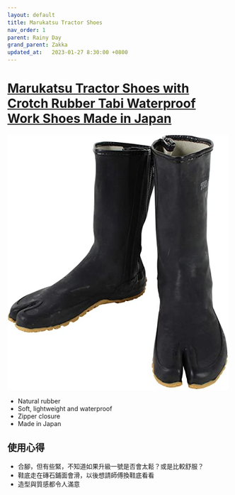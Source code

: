 ```yaml
---
layout: default
title: Marukatsu Tractor Shoes
nav_order: 1
parent: Rainy Day
grand_parent: Zakka
updated_at:   2023-01-27 8:30:00 +0800
---
```

# [Marukatsu Tractor Shoes with Crotch Rubber Tabi Waterproof Work Shoes Made in Japan](https://www.amazon.co.jp/-/en/gp/product/B01MTALBCQ/ref=ppx_yo_dt_b_asin_title_o00_s00?ie=UTF8&th=1&psc=1)

[![Marukatsu Tractor Shoes](./MarukatsuTractorShoes/MarukatsuTractorShoes.jpg)](https://www.amazon.co.jp/-/en/gp/product/B01MTALBCQ/ref=ppx_yo_dt_b_asin_title_o00_s00?ie=UTF8&th=1&psc=1)

- Natural rubber
- Soft, lightweight and waterproof
- Zipper closure
- Made in Japan

## 使用心得

- 合腳，但有些緊，不知道如果升級一號是否會太鬆？或是比較舒服？
- 鞋底走在磚石鋪面會滑，以後想請師傅換鞋底看看
- 造型與質感都令人滿意
